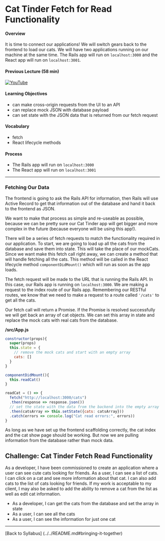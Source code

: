 # Cat Tinder Fetch for Read Functionality

#### Overview
It is time to connect our applications! We will switch gears back to the frontend to load our cats. We will have two applications running on our machine at the same time. The Rails app will run on `localhost:3000` and the React app will run on `localhost:3001`.

#### Previous Lecture (58 min)
[![YouTube](http://img.youtube.com/vi/i2B5QnOPexE/0.jpg)](https://www.youtube.com/watch?v=i2B5QnOPexE)

#### Learning Objectives
- can make cross-origin requests from the UI to an API
- can replace mock JSON with database payload
- can set state with the JSON data that is returned from our fetch request

#### Vocabulary
- fetch
- React lifecycle methods

#### Process
- The Rails app will run on `localhost:3000`
- The React app will run on `localhost:3001`

---

### Fetching Our Data
The frontend is going to ask the Rails API for information, then Rails will use Active Record to get that information out of the database and hand it back to the frontend as JSON.

We want to make that process as simple and re-useable as possible, because we can be pretty sure our Cat Tinder app will get bigger and more complex in the future (because everyone will be using this app!).

There will be a series of fetch requests to match the functionality required in our application. To start, we are going to load up all the cats from the database and save them into state. This will take the place of our mockCats. Since we want make this fetch call right away, we can create a method that will handle fetching all the cats. This method will be called in the React lifecycle method `componentDidMount()` which will run as soon as the app loads.

The fetch request will be made to the URL that is running the Rails API. In this case, our Rails app is running on `localhost:3000`. We are making a request to the index route of our Rails app. Remembering our RESTful routes, we know that we need to make a request to a route called `'/cats'` to get all the cats.

Our fetch call will return a Promise. If the Promise is resolved successfully we will get back an array of cat objects. We can set this array in state and replace the mock cats with real cats from the database.

**/src/App.js**
```javascript
constructor(props){
  super(props)
  this.state = {
    // remove the mock cats and start with an empty array
    cats: []
  }
}

componentDidMount(){
  this.readCat()
}

readCat = () => {
  fetch("http://localhost:3000/cats")
  .then(response => response.json())
  // set the state with the data from the backend into the empty array
  .then(catsArray => this.setState({cats: catsArray}))
  .catch(errors => console.log("Cat read errors:", errors))
}
```

As long as we have set up the frontend scaffolding correctly, the cat index and the cat show page should be working. But now we are pulling information from the database rather than mock data.


## Challenge: Cat Tinder Fetch Read Functionality
As a developer, I have been commissioned to create an application where a user can see cute cats looking for friends. As a user, I can see a list of cats. I can click on a cat and see more information about that cat. I can also add cats to the list of cats looking for friends. If my work is acceptable to my client, I may also be asked to add the ability to remove a cat from the list as well as edit cat information.

- As a developer, I can get the cats from the database and set the array in state
- As a user, I can see all the cats
- As a user, I can see the information for just one cat

---
[Back to Syllabus] (../../README.md#bringing-it-together)
